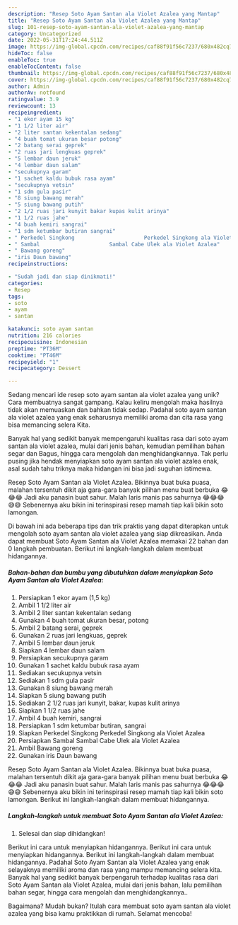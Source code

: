 ```yaml
---
description: "Resep Soto Ayam Santan ala Violet Azalea yang Mantap"
title: "Resep Soto Ayam Santan ala Violet Azalea yang Mantap"
slug: 101-resep-soto-ayam-santan-ala-violet-azalea-yang-mantap
category: Uncategorized
date: 2022-05-31T17:24:44.511Z
image: https://img-global.cpcdn.com/recipes/caf88f91f56c7237/680x482cq70/soto-ayam-santan-ala-violet-azalea-foto-resep-utama.jpg
hideToc: false
enableToc: true
enableTocContent: false
thumbnail: https://img-global.cpcdn.com/recipes/caf88f91f56c7237/680x482cq70/soto-ayam-santan-ala-violet-azalea-foto-resep-utama.jpg
cover: https://img-global.cpcdn.com/recipes/caf88f91f56c7237/680x482cq70/soto-ayam-santan-ala-violet-azalea-foto-resep-utama.jpg
author: Admin
authorAv: notfound
ratingvalue: 3.9
reviewcount: 13
recipeingredient:
- "1 ekor ayam 15 kg"
- "1 1/2 liter air"
- "2 liter santan kekentalan sedang"
- "4 buah tomat ukuran besar potong"
- "2 batang serai geprek"
- "2 ruas jari lengkuas geprek"
- "5 lembar daun jeruk"
- "4 lembar daun salam"
- "secukupnya garam"
- "1 sachet kaldu bubuk rasa ayam"
- "secukupnya vetsin"
- "1 sdm gula pasir"
- "8 siung bawang merah"
- "5 siung bawang putih"
- "2 1/2 ruas jari kunyit bakar kupas kulit arinya"
- "1 1/2 ruas jahe"
- "4 buah kemiri sangrai"
- "1 sdm ketumbar butiran sangrai"
- " Perkedel Singkong                      Perkedel Singkong ala Violet Azalea"
- " Sambal                      Sambal Cabe Ulek ala Violet Azalea"
- " Bawang goreng"
- "iris Daun bawang"
recipeinstructions:

- "Sudah jadi dan siap dinikmati!"
categories:
- Resep
tags:
- soto
- ayam
- santan

katakunci: soto ayam santan 
nutrition: 216 calories
recipecuisine: Indonesian
preptime: "PT36M"
cooktime: "PT46M"
recipeyield: "1"
recipecategory: Dessert

---
```





Sedang mencari ide resep soto ayam santan ala violet azalea yang unik? Cara membuatnya sangat gampang. Kalau keliru mengolah maka hasilnya tidak akan memuaskan dan bahkan tidak sedap. Padahal soto ayam santan ala violet azalea yang enak seharusnya memiliki aroma dan cita rasa yang bisa memancing selera Kita.





Banyak hal yang sedikit banyak mempengaruhi kualitas rasa dari soto ayam santan ala violet azalea, mulai dari jenis bahan, kemudian pemilihan bahan segar dan Bagus, hingga cara mengolah dan menghidangkannya. Tak perlu pusing jika hendak menyiapkan soto ayam santan ala violet azalea enak,      asal sudah tahu triknya maka hidangan ini bisa jadi suguhan istimewa.














Resep Soto Ayam Santan ala Violet Azalea. Bikinnya buat buka puasa, malahan tersentuh dikit aja gara-gara banyak pilihan menu buat berbuka 😂😂😂 Jadi aku panasin buat sahur. Malah laris manis pas sahurnya 😂😂😂😅😅 Sebenernya aku bikin ini terinspirasi resep mamah tiap kali bikin soto lamongan.






Di bawah ini ada beberapa tips dan trik praktis yang dapat diterapkan untuk mengolah soto ayam santan ala violet azalea yang siap dikreasikan. Anda dapat membuat Soto Ayam Santan ala Violet Azalea memakai 22 bahan dan 0 langkah pembuatan. Berikut ini langkah-langkah dalam membuat hidangannya.

<!--inarticleads1-->

##### Bahan-bahan dan bumbu yang dibutuhkan dalam menyiapkan Soto Ayam Santan ala Violet Azalea:

1. Persiapkan 1 ekor ayam (1,5 kg)
1. Ambil 1 1/2 liter air
1. Ambil 2 liter santan kekentalan sedang
1. Gunakan 4 buah tomat ukuran besar, potong
1. Ambil 2 batang serai, geprek
1. Gunakan 2 ruas jari lengkuas, geprek
1. Ambil 5 lembar daun jeruk
1. Siapkan 4 lembar daun salam
1. Persiapkan secukupnya garam
1. Gunakan 1 sachet kaldu bubuk rasa ayam
1. Sediakan secukupnya vetsin
1. Sediakan 1 sdm gula pasir
1. Gunakan 8 siung bawang merah
1. Siapkan 5 siung bawang putih
1. Sediakan 2 1/2 ruas jari kunyit, bakar, kupas kulit arinya
1. Siapkan 1 1/2 ruas jahe
1. Ambil 4 buah kemiri, sangrai
1. Persiapkan 1 sdm ketumbar butiran, sangrai
1. Siapkan  Perkedel Singkong                      Perkedel Singkong ala Violet Azalea
1. Persiapkan  Sambal                      Sambal Cabe Ulek ala Violet Azalea
1. Ambil  Bawang goreng
1. Gunakan iris Daun bawang


Resep Soto Ayam Santan ala Violet Azalea. Bikinnya buat buka puasa, malahan tersentuh dikit aja gara-gara banyak pilihan menu buat berbuka 😂😂😂 Jadi aku panasin buat sahur. Malah laris manis pas sahurnya 😂😂😂😅😅 Sebenernya aku bikin ini terinspirasi resep mamah tiap kali bikin soto lamongan. Berikut ini langkah-langkah dalam membuat hidangannya. 

<!--inarticleads2-->

##### Langkah-langkah untuk membuat Soto Ayam Santan ala Violet Azalea:


1. Selesai dan siap dihidangkan!

Berikut ini cara untuk menyiapkan hidangannya. Berikut ini cara untuk menyiapkan hidangannya. Berikut ini langkah-langkah dalam membuat hidangannya. Padahal Soto Ayam Santan ala Violet Azalea yang enak selayaknya memiliki aroma dan rasa yang mampu memancing selera kita. Banyak hal yang sedikit banyak berpengaruh terhadap kualitas rasa dari Soto Ayam Santan ala Violet Azalea, mulai dari jenis bahan, lalu pemilihan bahan segar, hingga cara mengolah dan menghidangkannya.. 

Bagaimana? Mudah bukan? Itulah cara membuat soto ayam santan ala violet azalea yang bisa kamu praktikkan di rumah. Selamat mencoba!
